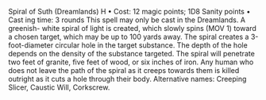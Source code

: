 Spiral of Suth (Dreamlands) H
• Cost:  12 magic points; 1D8 Sanity points
•
 Cast
ing time: 3 rounds
This spell may only be cast in the Dreamlands. A greenish-
white spiral of light is created, which slowly spins (MOV 1) 
toward a chosen target, which may be up to 100 yards away. 
The spiral creates a 3-foot-diameter circular hole in the target 
substance. The depth of the hole depends on the density of the substance targeted. The spiral will penetrate two feet of granite, five feet of wood, or six inches of iron. Any human 
who does not leave the path of the spiral as it creeps towards 
them is killed outright as it cuts a hole through their body.
Alternative names: Creeping Slicer, Caustic Will, Corkscrew.


